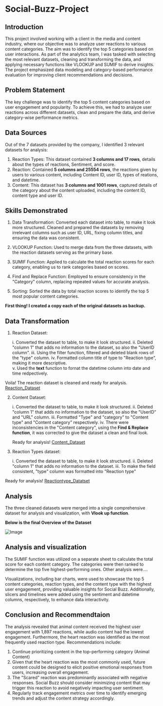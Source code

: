 # Social-Buzz-Project
## Introduction
This project involved working with a client in the media and content industry, where our objective was to analyze user reactions to various content categories. The aim was to identify the top 5 categories based on user interactions. As part of the analytics team, I was tasked with selecting the most relevant datasets, cleaning and transforming the data, and applying necessary functions like VLOOKUP and SUMIF to derive insights. The project emphasized data modeling and category-based performance evaluation for improving client recommendations and decisions.

## Problem Statement
The key challenge was to identify the top 5 content categories based on user engagement and popularity. To achieve this, we had to analyze user reactions across different datasets, clean and prepare the data, and derive category-wise performance metrics.

## Data Sources
 Out of the 7 datasets provided by the company, I identified 3 relevant datasets for analysis:
 1. Reaction Types: This dataset contained **3 columns and 17 rows**, details about the types of reactions, Sentiment, and score.
 2. Reaction: Contained **5 columns and 25554 rows**, the reactions given by users to various content, including Content ID, user ID, types of reations, and datetime.
 3. Content: This dataset has **3 columns and 1001 rows**, captured details of the category about the content uploaded, including the content ID, content type and user ID.

## Skills Demonstrated
1. Data Transformation: Converted each dataset into table, to make it look more structured. Cleaned and prepared the datasets by removing irrelevant columns such as user ID, URL, fixing column titles, and ensuring the data was consistent.

3. VLOOKUP Function: Used to merge data from the three datasets, with the reaction datasets serving as the primary base.
   
4. SUMIF Function: Applied to calculate the total reaction scores for each category, enabling us to rank categories based on scores.

5. Find and Replace Function: Employed to ensure consistency in the "Category" column, replacing repeated values for accurate analysis.

6. Sorting: Sorted the data by total reaction scores to identify the top 5 most popular content categories.

**First thing! I created a copy each of the original datasets as backup.**

## Data Transformation
1. Reaction Dataset:
   
   i. Converted the dataset to table, to make it look structured.
   ii. Deleted "column 1" that adds no information to the dataset, so also the "UserID column".
   iii. Using the filter function, filtered and deleted blank rows of the "type" column.
   iv. Formatted column title of type to "Reaction type", making it more descriptive.   
    v. Used the **text** function to fornat the datetime column into date and time redpectively.
   
Voila! The reaction dataset is cleaned and ready for analysis. [Reaction_Dataset](https://github.com/user-attachments/assets/c5914fdf-f1b3-4b17-83b3-0357512ca456)

2. Content Dataset:
   
   i. Converted the dataset to table, to make it look structured.
   ii. Deleted "column 1" that adds no information to the dataset, so also the "UserID" and "URL" column.
   iii. Formatted "Type" and "category" to "Content type" and "Content category" respectively.
   iv. There were inconsistencies in the "Content category", using the **Find & Replace function**, it was corrected to give the dataset 
       a clean and final look.
   
   Ready for analysis! [Content_Dataset](https://github.com/user-attachments/assets/d02a30e8-fdc0-44ec-a88b-c2dab2a2c88b)

3. Reaction Types dataset:
   
   i. Converted the dataset to table, to make it look structured.
   ii. Deleted "column 1" that adds no information to the dataset.
   iii. To make the field consistent, "type" column was formatted into "Reaction type"

Ready for analysis! [Reactiontype_Datatset](https://github.com/user-attachments/assets/f5e5c632-e75a-4283-b09a-300454eea4d1)
  
## Analysis
The three cleaned datasets were merged into a single comprehensive dataset for analysis and visualization, with **Vlook up function**.

**Below is the final Overview of the Dataset**

![Image](https://github.com/user-attachments/assets/9bca1e09-2d6a-47cf-97bc-b832e5457f5f)

## Analysis and visualization
The SUMIF function was utilized on a separate sheet to calculate the total score for each content category. The categories were then ranked to determine the top five highest-performing ones.
Other analysis were....

Visualizations, including bar charts, were used to showcase the top 5 content categories, reaction types, and the content type with the highest user engagement, providing valuable insights for Social Buzz. Additionally, slicers and timelines were added using the sentiment and datetime columns, respectively, to enhance data interactivity.


## Conclusion and Recommendtaion
 The analysis revealed that animal content received the highest user engagement with 1,897 reactions, while audio content had the lowest engagement. Furthermore, the heart reaction was identified as the most frequently used reaction type.
Recommendations include:
 1. Continue prioritizing content in the top-performing category (Animal Content)
 2. Given that the heart reaction was the most commonly used, future content could be designed to elicit positive emotional responses from users, increasing overall engagement.
 3. The "Scared" reaction was predominantly associated with negative responses. Social Buzz should consider minimizing content that may trigger this reaction to avoid negatively 
    impacting user sentiment.
 4.  Regularly track engagement metrics over time to identify emerging trends and adjust the content strategy accordingly.




